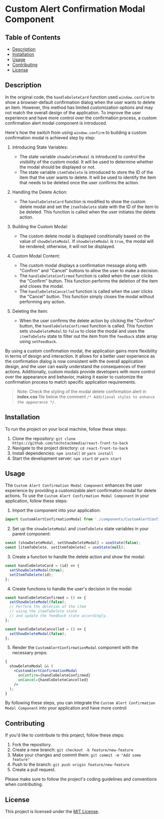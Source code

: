 # Custom Alert Confirmation Modal Component

## Table of Contents

- [Description](#description)
- [Installation](#installation)
- [Usage](#usage)
- [Contributing](#contributing)
- [License](#license)

## Description

In the original code, the `handleDeleteCard` function used `window.confirm` to show a browser-default confirmation dialog when the user wants to delete an item. However, this method has limited customization options and may not match the overall design of the application. To improve the user experience and have more control over the confirmation process, a custom confirmation alert modal component is introduced.

Here's how the switch from using `window.confirm` to building a custom confirmation modal is achieved step by step:

1. Introducing State Variables:

   - The state variable `showDeleteModal` is introduced to control the visibility of the custom modal. It will be used to determine whether the modal should be displayed or not.
   - The state variable `itemToDelete` is introduced to store the ID of the item that the user wants to delete. It will be used to identify the item that needs to be deleted once the user confirms the action.

2. Handling the Delete Action:

   - The `handleDeleteCard` function is modified to show the custom delete modal and set the `itemToDelete` state with the ID of the item to be deleted. This function is called when the user initiates the delete action.

3. Building the Custom Modal:

   - The custom delete modal is displayed conditionally based on the value of `showDeleteModal`. If `showDeleteModal` is `true`, the modal will be rendered; otherwise, it will not be displayed.

4. Custom Modal Content:

   - The custom modal displays a confirmation message along with "Confirm" and "Cancel" buttons to allow the user to make a decision.
   - The `handleDeleteConfirmed` function is called when the user clicks the "Confirm" button. This function performs the deletion of the item and closes the modal.
   - The `handleDeleteCancelled` function is called when the user clicks the "Cancel" button. This function simply closes the modal without performing any action.

5. Deleting the Item:
   - When the user confirms the delete action by clicking the "Confirm" button, the `handleDeleteConfirmed` function is called. This function sets `showDeleteModal` to `false` to close the modal and uses the `itemToDelete` state to filter out the item from the `feedback` state array using `setFeedback`.

By using a custom confirmation modal, the application gains more flexibility in terms of design and interaction. It allows for a better user experience as the confirmation dialog is now consistent with the overall application design, and the user can easily understand the consequences of their actions. Additionally, custom modals provide developers with more control over the appearance and behavior, making it easier to customize the confirmation process to match specific application requirements.

> Note: Check the styling of the modal delete confirmation alert in **index.css** file below the comment `/* Additional styles to enhance the appearance */`.

## Installation

To run the project on your local machine, follow these steps:

1. Clone the repository: `git clone https://github.com/techstackmedia/react-front-to-back`
2. Navigate to the project directory: `cd react-front-to-back`
3. Install dependencies: `npm install` or `yarn install`
4. Start the development server: `npm start` or `yarn start`

## Usage

The `Custom Alert Confirmation Modal Component` enhances the user experience by providing a customizable alert confirmation modal for delete actions. To use the `Custom Alert Confirmation Modal Component` in your application, follow these steps:

1. Import the component into your application:

```jsx
import CustomAlertConfirmationModal from './components/CustomAlertConfirmationModal';
```

2. Set up the `showDeleteModal` and `itemToDelete` state variables in your parent component:

```jsx
const [showDeleteModal, setShowDeleteModal] = useState(false);
const [itemToDelete, setItemToDelete] = useState(null);
```

3. Create a function to handle the delete action and show the modal:

```jsx
const handleDeleteCard = (id) => {
  setShowDeleteModal(true);
  setItemToDelete(id);
};
```

4. Create functions to handle the user's decision in the modal:

```jsx
const handleDeleteConfirmed = () => {
  setShowDeleteModal(false);
  // Perform the deletion of the item
  // using the itemToDelete state
  // and update the feedback state accordingly.
};

const handleDeleteCancelled = () => {
  setShowDeleteModal(false);
};
```

5. Render the `CustomAlertConfirmationModal` component with the necessary props:

```jsx
{
  showDeleteModal && (
    <CustomAlertConfirmationModal
      onConfirm={handleDeleteConfirmed}
      onCancel={handleDeleteCancelled}
    />
  );
}
```

By following these steps, you can integrate the `Custom Alert Confirmation Modal Component` into your application and have more control

## Contributing

If you'd like to contribute to this project, follow these steps:

1. Fork the repository.
2. Create a new branch: `git checkout -b feature/new-feature`
3. Make your changes and commit them: `git commit -m "Add some feature"`
4. Push to the branch: `git push origin feature/new-feature`
5. Create a pull request.

Please make sure to follow the project's coding guidelines and conventions when contributing.

## License

This project is licensed under the [MIT License](https://opensource.org/licenses/MIT).
